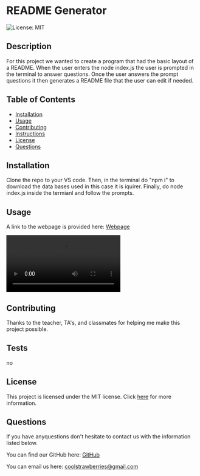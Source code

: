 
# README Generator
![License: MIT](https://img.shields.io/badge/license-MIT-ff69b4) 

## Description
For this project we wanted to create a program that had the basic layout of a README. When the user enters the node index.js the user is prompted in the terminal to answer questions. Once the user answers the prompt questions it then generates a README file that the user can edit if needed.

## Table of Contents
* [Installation](#installation)
* [Usage](#usage)
* [Contributing](#contributing)
* [Instructions](#instructions)
* [License](#license)
* [Questions](#questions)

## Installation
Clone the repo to your VS code. Then, in the terminal do "npm i" to download the data bases used in this case it is iquirer. Finally, do node index.js inside the termianl and follow the prompts.

## Usage

A link to the webpage is provided here: [Webpage](https://sweetkloid.github.io/readme-generator/)

![demo video](images/Untitled_%20Apr%2020,%202023%208_23%20PM.avi)

## Contributing
Thanks to the teacher, TA's, and classmates for helping me make this project possible.

## Tests
no

## License
This project is licensed under the MIT license. Click [here](https://opensource.org/licenses/MIT) for more information.

## Questions
If you have anyquestions don't hesitate to contact us with the information listed below.

You can find our GitHub here: [GitHub](https://github.com/sweetkloid/readme-generator)

You can email us here: coolstrawberries@gmail.com
